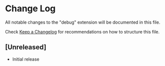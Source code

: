 # Change Log

All notable changes to the "debug" extension will be documented in this file.

Check [Keep a Changelog](http://keepachangelog.com/) for recommendations on how to structure this file.

## [Unreleased]

- Initial release